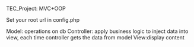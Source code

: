 TEC_Project: MVC+OOP


Set your root url in config.php


Model: operations on db
Controller: apply business logic to inject data into view, each time controller gets the data from model
View:display content